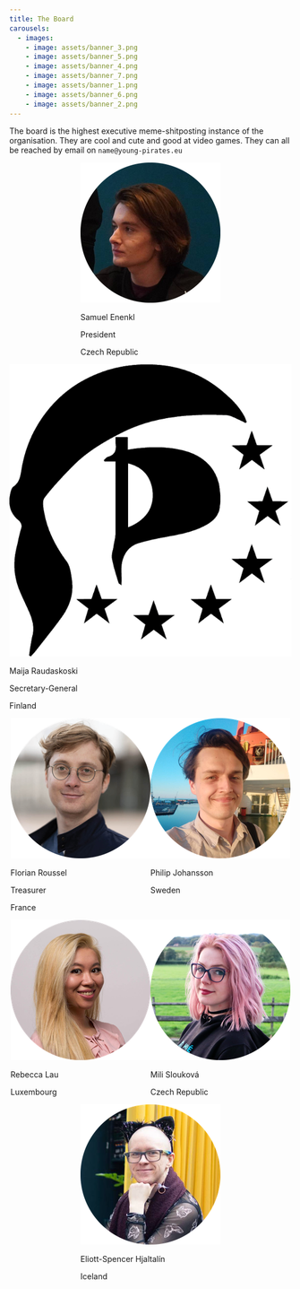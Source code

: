```yaml
---
title: The Board
carousels:
  - images:
    - image: assets/banner_3.png
    - image: assets/banner_5.png
    - image: assets/banner_4.png
    - image: assets/banner_7.png
    - image: assets/banner_1.png
    - image: assets/banner_6.png
    - image: assets/banner_2.png
---
```

<style type="text/css">
.page-content { 
  background: #BACAD3;
}
</style>

The board is the highest executive meme-shitposting instance of the organisation.
They are cool and cute and good at video games.
They can all be reached by email on `name@young-pirates.eu`

<div class="widebox" style="display:flex;flex-wrap:wrap;justify-content:center">
  <div class="board_box">
    <img src="./assets/Sam.2e16d0ba.fill-250x250.png"/>
    <p>Samuel Enenkl</p>
    <p>President</p>
    <p>Czech Republic</p>
  </div>
  <div class="board_box">
    <img src="./assets/FR.original.png"/>
    <p>Maija Raudaskoski</p>
    <p>Secretary-General</p>
    <p>Finland</p>
  </div>
  <div class="board_box">
    <img src="./assets/Florian.2e16d0ba.fill-250x250.png"/>
    <p>Florian Roussel</p>
    <p>Treasurer</p>
    <p>France</p>
  </div>
  <div class="board_box">
    <img src="./assets/Philip.2e16d0ba.fill-250x250.png"/>
    <p>Philip Johansson</p>
    <p>Sweden</p>
  </div>
  <div class="board_box">
    <img src="./assets/Becky.2e16d0ba.fill-250x250.png"/>
    <p>Rebecca Lau</p>
    <p>Luxembourg</p>
  </div>
  <div class="board_box">
    <img src="./assets/Mili.2e16d0ba.fill-250x250.png"/>
    <p>Mili Slouková</p>
    <p>Czech Republic</p>
  </div>
  <div class="board_box">
    <img src="./assets/Elliot_profile.2e16d0ba.fill-250x250.png"/>
    <p>Eliott-Spencer Hjaltalín</p>
    <p>Iceland</p>
  </div>
</div>

